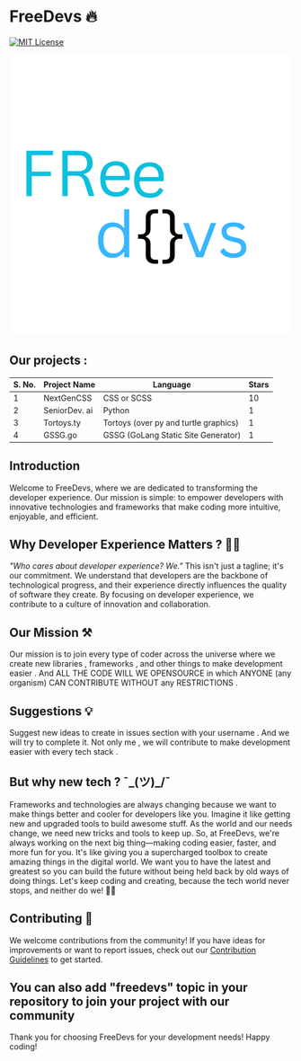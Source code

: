 # FreeDevs 🔥
[![MIT License](https://img.shields.io/badge/License-MIT-green.svg)](https://choosealicense.com/licenses/mit/)

![FreeDevs Logo](logo.png)

## Our projects :
| S. No. | Project Name | Language    | Stars |
|-------|--------------|-------------|-------|
| 1     | NextGenCSS   | CSS or SCSS | 10     |
| 2     | SeniorDev. ai | Python      | 1     |
| 3     | Tortoys.ty   | Tortoys (over py and turtle graphics) | 1  |
| 4     | GSSG.go   | GSSG (GoLang Static Site Generator) | 1  |

## Introduction

Welcome to FreeDevs, where we are dedicated to transforming the developer experience. Our mission is simple: to empower developers with innovative technologies and frameworks that make coding more intuitive, enjoyable, and efficient.

## Why Developer Experience Matters ? 🤷‍♀️

*"Who cares about developer experience? We."* This isn't just a tagline; it's our commitment. We understand that developers are the backbone of technological progress, and their experience directly influences the quality of software they create. By focusing on developer experience, we contribute to a culture of innovation and collaboration.

## Our Mission ⚒

Our mission is to join every type of coder across the universe where we create new libraries , frameworks , and other things to make development easier . And ALL THE CODE WILL WE OPENSOURCE in which ANYONE (any organism) CAN CONTRIBUTE WITHOUT any RESTRICTIONS . 
## Suggestions 💡

Suggest new ideas to create in issues section with your username .
And we will try to complete it.   Not only me , we will contribute to make development easier with every tech stack .

## But why new tech ?  ¯\_(ツ)_/¯

Frameworks and technologies are always changing because we want to make things better and cooler for developers like you. Imagine it like getting new and upgraded tools to build awesome stuff. As the world and our needs change, we need new tricks and tools to keep up. So, at FreeDevs, we're always working on the next big thing—making coding easier, faster, and more fun for you. It's like giving you a supercharged toolbox to create amazing things in the digital world. We want you to have the latest and greatest so you can build the future without being held back by old ways of doing things. Let's keep coding and creating, because the tech world never stops, and neither do we! 🚀✨

## Contributing 👫

We welcome contributions from the community! If you have ideas for improvements or want to report issues, check out our [Contribution Guidelines](CONTRIBUTING.md) to get started.

## You can also add "freedevs" topic in your repository to join your project with our community

Thank you for choosing FreeDevs for your development needs! Happy coding!
